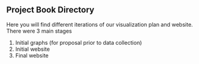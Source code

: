 ## Project Book Directory
Here you will find different iterations of our visualization plan and website. There were 3 main stages
1. Initial graphs (for proposal prior to data collection)
2. Initial website
3. Final website
